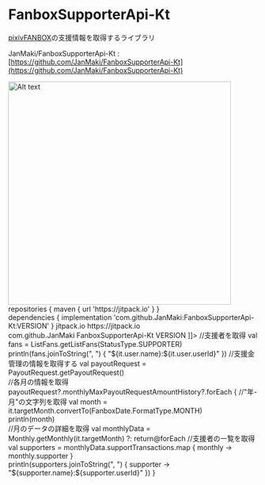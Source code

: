 # FanboxSupporterApi-Kt

[pixivFANBOX](https://www.fanbox.cc/)の支援情報を取得するライブラリ

JanMaki/FanboxSupporterApi-Kt
: [https://github.com/JanMaki/FanboxSupporterApi-Kt](https://github.com/JanMaki/FanboxSupporterApi-Kt)


<procedure title="Gradle・Maven">
<a href="https://jitpack.io/#JanMaki/FanboxSupporterApi-Kt">
    <img src="https://jitpack.io/v/JanMaki/FanboxSupporterApi-Kt.svg" alt="Alt text" width="450"/>
</a>
<tabs group="repos">

<tab title="Gradle" group-key="gradle">
<code-block lang="gradle">
repositories {
    maven { url 'https://jitpack.io' }
}
<br/>
dependencies {
    implementation 'com.github.JanMaki:FanboxSupporterApi-Kt:VERSION'
}
</code-block>
</tab>

<tab title="Maven" group-key="maven">
<code-block lang="xml">
<![CDATA[
<repositories>
    <repository>
        <id>jitpack.io</id>
        <url>https://jitpack.io</url>
    </repository>
<repositories>
<br/>
<dependency>
    <groupId>com.github.JanMaki</groupId>
    <artifactId>FanboxSupporterApi-Kt</artifactId>
    <version>VERSION</version>
</dependency>
]]>
</code-block>
</tab>

</tabs>
</procedure>

<procedure title="Examples">
<procedure title="現在支援中のユーザーを取得">
<code-block lang="kotlin">
//支援者を取得
val fans = ListFans.getListFans(StatusType.SUPPORTER)
<br/>
println(fans.joinToString(", ") { "${it.user.name}:${it.user.userId}" })
</code-block>
</procedure>
<procedure title="過去の月ごとの支援者を取得">
<code-block lang="kotlin">
//支援金管理の情報を取得する
val payoutRequest = PayoutRequest.getPayoutRequest()
<br/>
//各月の情報を取得
payoutRequest?.monthlyMaxPayoutRequestAmountHistory?.forEach {
    //"年-月"の文字列を取得
    val month = it.targetMonth.convertTo(FanboxDate.FormatType.MONTH)
    <br/>
    println(month)
    <br/>
    //月のデータの詳細を取得
    val monthlyData = Monthly.getMonthly(it.targetMonth) ?: return@forEach
    //支援者の一覧を取得
    val supporters = monthlyData.supportTransactions.map { monthly -> monthly.supporter }
    <br/>
    println(supporters.joinToString(", ") { supporter -> "${supporter.name}:${supporter.userId}" })
}
</code-block>
</procedure>
</procedure>